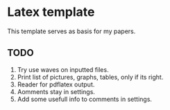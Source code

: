 # Latex template
This template serves as basis for my papers.

<!--
print(self.__get_list_of_file_numbers("-8, 5-9,n10,13, n17-", 20))
-->
## TODO
1. Try use waves on inputted files.
2. Print list of pictures, graphs, tables, only if its right.
3. Reader for pdflatex output.
4. Aomments stay in settings.
5. Add some usefull info to comments in settings.
